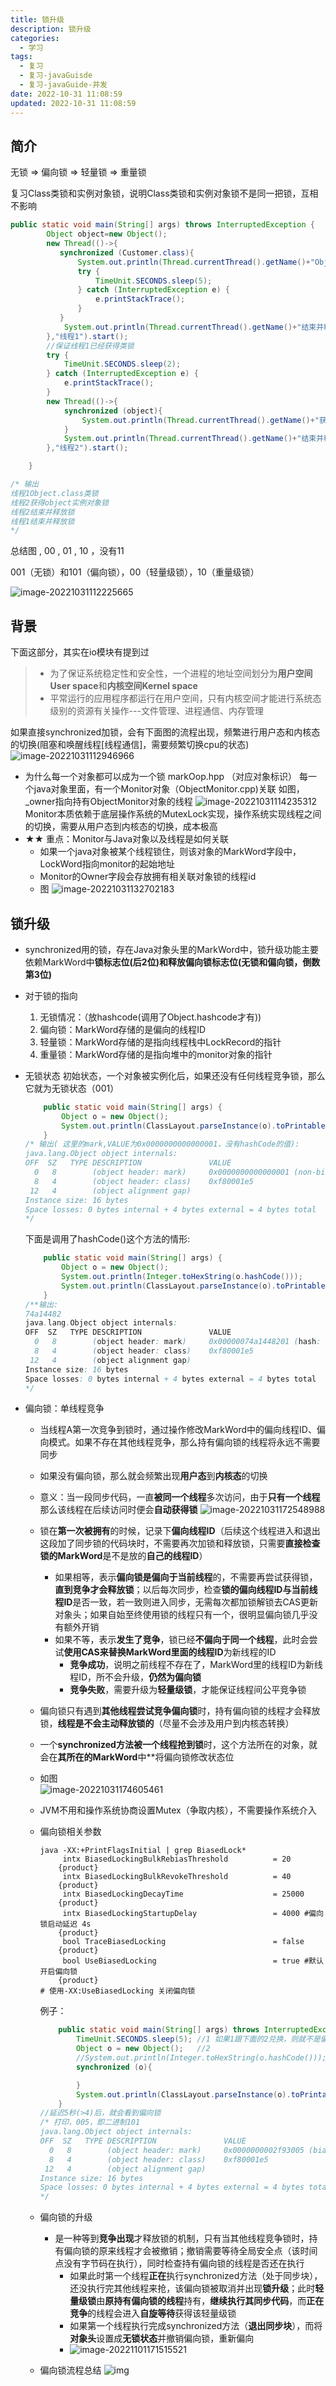 ```yaml
---
title: 锁升级
description: 锁升级
categories:
  - 学习
tags:
  - 复习
  - 复习-javaGuisde
  - 复习-javaGuide-并发
date: 2022-10-31 11:08:59
updated: 2022-10-31 11:08:59
---
```




## 简介

无锁 => 偏向锁 => 轻量锁 => 重量锁

复习Class类锁和实例对象锁，说明Class类锁和实例对象锁不是同一把锁，互相不影响

```java
public static void main(String[] args) throws InterruptedException { 
        Object object=new Object();
        new Thread(()->{
           synchronized (Customer.class){
               System.out.println(Thread.currentThread().getName()+"Object.class类锁");
               try {
                   TimeUnit.SECONDS.sleep(5);
               } catch (InterruptedException e) {
                   e.printStackTrace();
               }
           }
            System.out.println(Thread.currentThread().getName()+"结束并释放锁");
        },"线程1").start();
        //保证线程1已经获得类锁
        try {
            TimeUnit.SECONDS.sleep(2);
        } catch (InterruptedException e) {
            e.printStackTrace();
        }
        new Thread(()->{
            synchronized (object){
                System.out.println(Thread.currentThread().getName()+"获得object实例对象锁");
            }
            System.out.println(Thread.currentThread().getName()+"结束并释放锁");
        },"线程2").start();

    }

/* 输出
线程1Object.class类锁
线程2获得object实例对象锁
线程2结束并释放锁
线程1结束并释放锁
*/
```

总结图  , 00 , 01 , 10 ，没有11

001（无锁）和101（偏向锁），00（轻量级锁），10（重量级锁）

![image-20221031112225665](https://raw.githubusercontent.com/lwmfjc/lwmfjc.github.io.resource/main/img/image-20221031112225665.png)

## 背景

下面这部分，其实在io模块有提到过

> - 为了保证系统稳定性和安全性，一个进程的地址空间划分为**用户空间User space**和**内核空间Kernel space** 
> - 平常运行的应用程序都运行在用户空间，只有内核空间才能进行系统态级别的资源有关操作---文件管理、进程通信、内存管理

如果直接synchronized加锁，会有下面图的流程出现，频繁进行用户态和内核态的切换(阻塞和唤醒线程[线程通信]，需要频繁切换cpu的状态)  
![image-20221031112946966](https://raw.githubusercontent.com/lwmfjc/lwmfjc.github.io.resource/main/img/image-20221031112946966.png)

- 为什么每一个对象都可以成为一个锁
  markOop.hpp （对应对象标识）
  每一个java对象里面，有一个Monitor对象（ObjectMonitor.cpp)关联
  如图，_owner指向持有ObjectMonitor对象的线程
  ![image-20221031114235312](https://raw.githubusercontent.com/lwmfjc/lwmfjc.github.io.resource/main/img/image-20221031114235312.png)
  Monitor本质依赖于底层操作系统的MutexLock实现，操作系统实现线程之间的切换，需要从用户态到内核态的切换，成本极高
- ★★ 重点：Monitor与Java对象以及线程是如何关联
  - 如果一个java对象被某个线程锁住，则该对象的MarkWord字段中，LockWord指向monitor的起始地址
  - Monitor的Owner字段会存放拥有相关联对象锁的线程id
  - 图
    ![image-20221031132702183](https://raw.githubusercontent.com/lwmfjc/lwmfjc.github.io.resource/main/img/image-20221031132702183.png)

## 锁升级

- synchronized用的锁，存在Java对象头里的MarkWord中，锁升级功能主要依赖MarkWord中**锁标志位(后2位)**和**释放偏向锁标志位(无锁和偏向锁，倒数第3位)**

- 对于锁的指向

  1. 无锁情况：（放hashcode(调用了Object.hashcode才有))
  2. 偏向锁：MarkWord存储的是偏向的线程ID
  3. 轻量锁：MarkWord存储的是指向线程栈中LockRecord的指针
  4. 重量锁：MarkWord存储的是指向堆中的monitor对象的指针

- 无锁状态
  初始状态，一个对象被实例化后，如果还没有任何线程竞争锁，那么它就为无锁状态（001）

  ```java
      public static void main(String[] args) {
          Object o = new Object();
          System.out.println(ClassLayout.parseInstance(o).toPrintable()); //16字节
      }
  /* 输出( 这里的mark,VALUE为0x0000000000000001，没有hashCode的值):
  java.lang.Object object internals:
  OFF  SZ   TYPE DESCRIPTION               VALUE
    0   8        (object header: mark)     0x0000000000000001 (non-biasable; age: 0)
    8   4        (object header: class)    0xf80001e5
   12   4        (object alignment gap)    
  Instance size: 16 bytes
  Space losses: 0 bytes internal + 4 bytes external = 4 bytes total
  */
  ```

  下面是调用了hashCode()这个方法的情形:  

  ```java
      public static void main(String[] args) {
          Object o = new Object();
          System.out.println(Integer.toHexString(o.hashCode()));
          System.out.println(ClassLayout.parseInstance(o).toPrintable()); //16字节
      }
  /**输出:
  74a14482
  java.lang.Object object internals:
  OFF  SZ   TYPE DESCRIPTION               VALUE
    0   8        (object header: mark)     0x00000074a1448201 (hash: 0x74a14482; age: 0)
    8   4        (object header: class)    0xf80001e5
   12   4        (object alignment gap)    
  Instance size: 16 bytes
  Space losses: 0 bytes internal + 4 bytes external = 4 bytes total
  */
  ```

- 偏向锁：单线程竞争

  - 当线程A第一次竞争到锁时，通过操作修改MarkWord中的偏向线程ID、偏向模式。如果不存在其他线程竞争，那么持有偏向锁的线程将永远不需要同步
  - 如果没有偏向锁，那么就会频繁出现**用户态**到**内核态**的切换
  - 意义：当一段同步代码，一直**被同一个线程**多次访问，由于**只有一个线程**那么该线程在后续访问时便会**自动获得锁**
    ![image-20221031172548988](https://raw.githubusercontent.com/lwmfjc/lwmfjc.github.io.resource/main/img/image-20221031172548988.png)
  - 锁在**第一次被拥有**的时候，记录下**偏向线程ID**（后续这个线程进入和退出这段加了同步锁的代码块时，不需要再次加锁和释放锁，只需要**直接检查锁的MarkWord**是不是放的**自己的线程ID**）
    - 如果相等，表示**偏向锁是偏向于当前线程**的，不需要再尝试获得锁，**直到竞争才会释放锁**；以后每次同步，检查**锁的偏向线程ID与当前线程ID**是否一致，若一致则进入同步，无需每次都加锁解锁去CAS更新对象头；如果自始至终使用锁的线程只有一个，很明显偏向锁几乎没有额外开销
    - 如果不等，表示**发生了竞争**，锁已经**不偏向于同一个线程**，此时会尝试**使用CAS来替换MarkWord里面的线程ID**为新线程的ID
      - **竞争成功**，说明之前线程不存在了，MarkWord里的线程ID为新线程ID，所不会升级，**仍然为偏向锁**
      - **竞争失败**，需要升级为**轻量级锁**，才能保证线程间公平竞争锁
  - 偏向锁只有遇到**其他线程尝试竞争偏向锁**时，持有偏向锁的线程才会释放锁，**线程是不会主动释放锁的**（尽量不会涉及用户到内核态转换）
  - 一个**synchronized方法被一个线程抢到锁**时，这个方法所在的对象，就会在**其所在的MarkWord**中**将偏向锁修改状态位 
  - 如图  
    ![image-20221031174605461](https://raw.githubusercontent.com/lwmfjc/lwmfjc.github.io.resource/main/img/image-20221031174605461.png)
  - JVM不用和操作系统协商设置Mutex（争取内核），不需要操作系统介入
  - 偏向锁相关参数

      ```shell
      java -XX:+PrintFlagsInitial | grep BiasedLock*
           intx BiasedLockingBulkRebiasThreshold          = 20
          {product}
           intx BiasedLockingBulkRevokeThreshold          = 40
          {product}
           intx BiasedLockingDecayTime                    = 25000
          {product}
           intx BiasedLockingStartupDelay                 = 4000 #偏向锁启动延迟 4s
          {product}
           bool TraceBiasedLocking                        = false
          {product}
           bool UseBiasedLocking                          = true #默认开启偏向锁
          {product}
      # 使用-XX:UseBiasedLocking 关闭偏向锁
      ```

      例子：  

      ```java
          public static void main(String[] args) throws InterruptedException {
              TimeUnit.SECONDS.sleep(5); //1 如果1跟下面的2兑换，则就不是偏向锁，是否是偏向锁，在创建对象的时候，就已经确认了
              Object o = new Object();   //2
              //System.out.println(Integer.toHexString(o.hashCode()));
              synchronized (o){

              }
              System.out.println(ClassLayout.parseInstance(o).toPrintable()); //16字节
          }
      //延迟5秒(>4)后，就会看到偏向锁
      /* 打印，005，即二进制101
      java.lang.Object object internals:
      OFF  SZ   TYPE DESCRIPTION               VALUE
        0   8        (object header: mark)     0x0000000002f93005 (biased: 0x000000000000be4c; epoch: 0; age: 0)
        8   4        (object header: class)    0xf80001e5
       12   4        (object alignment gap)    
      Instance size: 16 bytes
      Space losses: 0 bytes internal + 4 bytes external = 4 bytes total
      */
      ```

  - 偏向锁的升级
    - 是一种等到**竞争出现**才释放锁的机制，只有当其他线程竞争锁时，持有偏向锁的原来线程才会被撤销；撤销需要等待全局安全点（该时间点没有字节码在执行），同时检查持有偏向锁的线程是否还在执行
      - 如果此时第一个线程**正在**执行synchronized方法（处于同步块），还没执行完其他线程来抢，该偏向锁被取消并出现**锁升级**；此时**轻量级锁**由**原持有偏向锁的线程**持有，**继续执行其同步代码**，而**正在竞争**的线程会进入**自旋等待**获得该轻量级锁
      - 如果第一个线程执行完成synchronized方法（**退出同步块**），而将**对象头**设置成**无锁状态**并撤销偏向锁，重新偏向
      - ![image-20221101171515521](https://raw.githubusercontent.com/lwmfjc/lwmfjc.github.io.resource/main/img/image-20221101171515521.png)
  - 偏向锁流程总结
    ![img](https://img-blog.csdnimg.cn/20200729152905373.png?x-oss-process=image/watermark,type_ZmFuZ3poZW5naGVpdGk,shadow_10,text_aHR0cHM6Ly9ibG9nLmNzZG4ubmV0L01hcmlhT3phd2E=,size_16,color_FFFFFF,t_70)